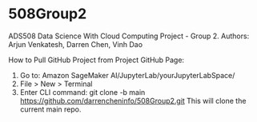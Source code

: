 # 508Group2
ADS508 Data Science With Cloud Computing Project - Group 2.  Authors: Arjun Venkatesh, Darren Chen, Vinh Dao

How to Pull GitHub Project from Project GitHub Page: 
1. Go to: Amazon SageMaker AI/JupyterLab/yourJupyterLabSpace/
2. File > New > Terminal
3. Enter CLI command: git clone -b main https://github.com/darrencheninfo/508Group2.git
This will clone the current main repo. 

